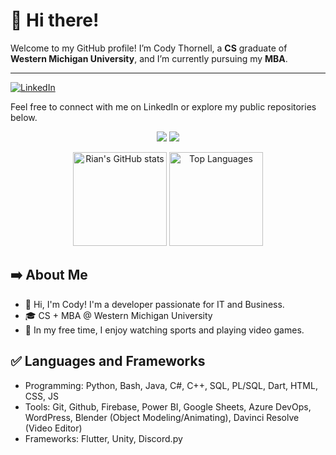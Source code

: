# 👋 Hi there!

Welcome to my GitHub profile! I’m Cody Thornell, a **CS** graduate of **Western Michigan University**, and I’m currently pursuing my **MBA**.

---

[![LinkedIn](https://img.shields.io/badge/LinkedIn-0077B5?logo=linkedin&logoColor=white)](https://www.linkedin.com/in/codythornell/)

Feel free to connect with me on LinkedIn or explore my public repositories below.

<div align="center">
  
  ![](https://github.com/grcodeman/stats/blob/master/generated/overview.svg)
  ![](https://github.com/grcodeman/stats/blob/master/generated/languages.svg)
  
</div>

<p align="center">
  <img 
    src="https://github-readme-stats.vercel.app/api?username=grcodeman&show_icons=true&theme=tokyonight" 
    alt="Rian's GitHub stats" 
    height="150"
  />
  <img 
    src="https://github-readme-stats.vercel.app/api/top-langs/?username=grcodeman&layout=compact&theme=tokyonight" 
    alt="Top Languages" 
    height="150"
  />
</p>

## ➡️ About Me

- 👋 Hi, I'm Cody! I'm a developer passionate for IT and Business.
- 🎓 CS + MBA @ Western Michigan University
- 🏀 In my free time, I enjoy watching sports and playing video games.

## ✅ Languages and Frameworks

- Programming: Python, Bash, Java, C#, C++, SQL, PL/SQL, Dart, HTML, CSS, JS
- Tools: Git, Github, Firebase, Power BI, Google Sheets, Azure DevOps, WordPress, Blender (Object Modeling/Animating), Davinci Resolve (Video Editor)
- Frameworks: Flutter, Unity, Discord.py
